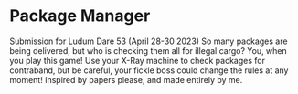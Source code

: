 # Package Manager
Submission for Ludum Dare 53 (April 28-30 2023)
So many packages are being delivered, but who is checking them all for illegal cargo? You, when you play this game! Use your X-Ray machine to check packages for contraband, but be careful, your fickle boss could change the rules at any moment! Inspired by papers please, and made entirely by me.
